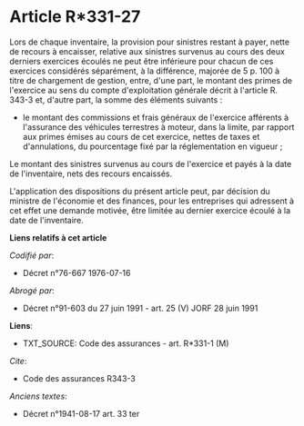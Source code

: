# Article R*331-27

Lors de chaque inventaire, la provision pour sinistres restant à payer, nette de recours à encaisser, relative aux sinistres
survenus au cours des deux derniers exercices écoulés ne peut être inférieure pour chacun de ces exercices considérés
séparément, à la différence, majorée de 5 p. 100 à titre de chargement de gestion, entre, d'une part, le montant des primes
de l'exercice au sens du compte d'exploitation générale décrit à l'article R. 343-3 et, d'autre part, la somme des éléments
suivants :

- le montant des commissions et frais généraux de l'exercice afférents à l'assurance des véhicules terrestres à moteur, dans
la limite, par rapport aux primes émises au cours de cet exercice, nettes de taxes et d'annulations, du pourcentage fixé par
la réglementation en vigueur ;

Le montant des sinistres survenus au cours de l'exercice et payés à la date de l'inventaire, nets des recours encaissés.

L'application des dispositions du présent article peut, par décision du ministre de l'économie et des finances, pour les
entreprises qui adressent à cet effet une demande motivée, être limitée au dernier exercice écoulé à la date de l'inventaire.

**Liens relatifs à cet article**

_Codifié par_:

  - Décret n°76-667 1976-07-16

_Abrogé par_:

  - Décret n°91-603 du 27 juin 1991 - art. 25 (V) JORF 28 juin 1991

**Liens**:

  - TXT_SOURCE: Code des assurances - art. R*331-1 (M)

_Cite_:

  - Code des assurances R343-3

_Anciens textes_:

  - Décret n°1941-08-17 art. 33 ter
